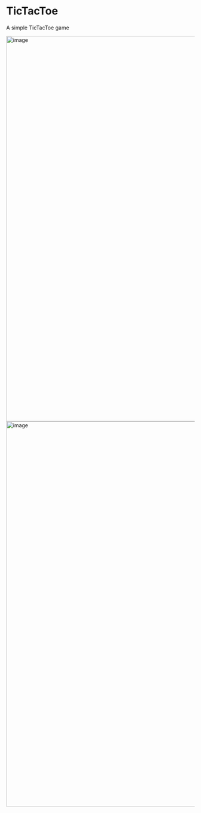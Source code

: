# TicTacToe
A simple TicTacToe game

<img width="1029" alt="image" src="https://user-images.githubusercontent.com/27248034/164777652-68669a4b-0da6-4760-ad36-58c7de3551f1.png">

<img width="1029" alt="image" src="https://user-images.githubusercontent.com/27248034/164777672-27962ab9-4324-4439-989c-31df77c7731f.png">

